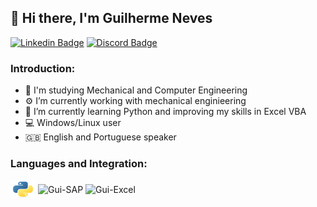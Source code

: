 <h2> 👋 Hi there, I'm Guilherme Neves</h2>

[![Linkedin Badge](https://img.shields.io/badge/-Linkedin-blue?style=for-the-badge&logo=Linkedin&logoColor=white&link=https://github.com/lbarcat)](https://www.linkedin.com/in/guilherme-francisco-neves-b361b31a7/)
[![Discord Badge](https://img.shields.io/badge/Discord-5865F2?style=for-the-badge&logo=discord&logoColor=white)](https://discord.gg/he4rt)

### Introduction:

- 📖 I'm studying Mechanical and Computer Engineering
- ⚙️ I’m currently working with mechanical enginieering
- 🌱 I’m currently learning Python and improving my skills in Excel VBA 
- 💻 Windows/Linux user
- 🇬🇧  English and Portuguese speaker 

### Languages and Integration:

<img align="center" alt="Gui-Python" height="30" width="40" src="https://raw.githubusercontent.com/devicons/devicon/master/icons/python/python-original.svg" style="max-width: 100%;"> <img align="center" alt="Gui-SAP" height="30" width="" src="https://logodownload.org/wp-content/uploads/2014/04/sap-logo.png" style="max-width: 100%;"> <img align="center" alt="Gui-Excel" height="30" width="" src="https://d33wubrfki0l68.cloudfront.net/563a38d3ea3ca39e5618c82ea7bb979d19b73526/2223b/images/uploads/2019/09/excel-logo.png" style="max-width: 100%;">
